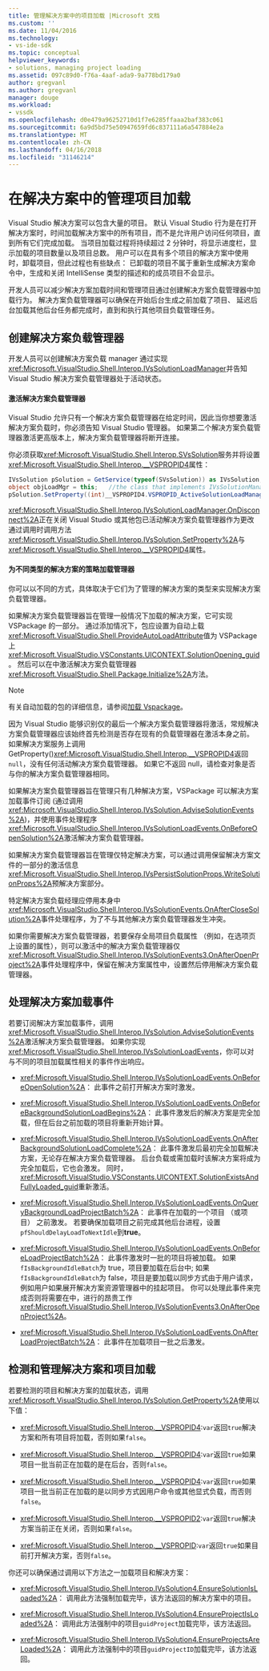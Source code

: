 ```yaml
---
title: 管理解决方案中的项目加载 |Microsoft 文档
ms.custom: ''
ms.date: 11/04/2016
ms.technology:
- vs-ide-sdk
ms.topic: conceptual
helpviewer_keywords:
- solutions, managing project loading
ms.assetid: 097c89d0-f76a-4aaf-ada9-9a778bd179a0
author: gregvanl
ms.author: gregvanl
manager: douge
ms.workload:
- vssdk
ms.openlocfilehash: d0e479a96252710d1f7e6285ffaaa2baf383c061
ms.sourcegitcommit: 6a9d5bd75e50947659fd6c837111a6a547884e2a
ms.translationtype: MT
ms.contentlocale: zh-CN
ms.lasthandoff: 04/16/2018
ms.locfileid: "31146214"
---
```

# <a name="managing-project-loading-in-a-solution"></a>在解决方案中的管理项目加载
Visual Studio 解决方案可以包含大量的项目。 默认 Visual Studio 行为是在打开解决方案时，时间加载解决方案中的所有项目，而不是允许用户访问任何项目，直到所有它们完成加载。 当项目加载过程将持续超过 2 分钟时，将显示进度栏，显示加载的项目数量以及项目总数。 用户可以在具有多个项目的解决方案中使用时，卸载项目，但此过程也有些缺点： 已卸载的项目不属于重新生成解决方案命令中，生成和关闭 IntelliSense 类型的描述和的成员项目不会显示。  
  
 开发人员可以减少解决方案加载时间和管理项目通过创建解决方案负载管理器中加载行为。 解决方案负载管理器可以确保在开始后台生成之前加载了项目、 延迟后台加载其他后台任务都完成时，直到和执行其他项目负载管理任务。  
  
## <a name="creating-a-solution-load-manager"></a>创建解决方案负载管理器  
 开发人员可以创建解决方案负载 manager 通过实现<xref:Microsoft.VisualStudio.Shell.Interop.IVsSolutionLoadManager>并告知 Visual Studio 解决方案负载管理器处于活动状态。  
  
#### <a name="activating-a-solution-load-manager"></a>激活解决方案负载管理器  
 Visual Studio 允许只有一个解决方案负载管理器在给定时间，因此当你想要激活解决方案负载时，你必须告知 Visual Studio 管理器。 如果第二个解决方案负载管理器激活更高版本上，解决方案负载管理器将断开连接。  
  
 你必须获取<xref:Microsoft.VisualStudio.Shell.Interop.SVsSolution>服务并将设置<xref:Microsoft.VisualStudio.Shell.Interop.__VSPROPID4>属性：  
  
```csharp  
IVsSolution pSolution = GetService(typeof(SVsSolution)) as IVsSolution;  
object objLoadMgr = this;   //the class that implements IVsSolutionManager  
pSolution.SetProperty((int)__VSPROPID4.VSPROPID_ActiveSolutionLoadManager, objLoadMgr);  
```  
  
 <xref:Microsoft.VisualStudio.Shell.Interop.IVsSolutionLoadManager.OnDisconnect%2A>正在关闭 Visual Studio 或其他包已活动解决方案负载管理器作为更改通过调用时调用方法<xref:Microsoft.VisualStudio.Shell.Interop.IVsSolution.SetProperty%2A>与<xref:Microsoft.VisualStudio.Shell.Interop.__VSPROPID4>属性。  
  
#### <a name="strategies-for-different-kinds-of-solution-load-manager"></a>为不同类型的解决方案的策略加载管理器  
 你可以以不同的方式，具体取决于它们为了管理的解决方案的类型来实现解决方案负载管理器。  
  
 如果解决方案负载管理器旨在管理一般情况下加载的解决方案，它可实现 VSPackage 的一部分。 通过添加情况下，包应设置为自动上载<xref:Microsoft.VisualStudio.Shell.ProvideAutoLoadAttribute>值为 VSPackage 上<xref:Microsoft.VisualStudio.VSConstants.UICONTEXT.SolutionOpening_guid>。 然后可以在中激活解决方案负载管理器<xref:Microsoft.VisualStudio.Shell.Package.Initialize%2A>方法。  
  
> [!NOTE]
>  有关自动加载的包的详细信息，请参阅[加载 Vspackage](../extensibility/loading-vspackages.md)。  
  
 因为 Visual Studio 能够识别仅的最后一个解决方案负载管理器将激活，常规解决方案负载管理器应该始终首先检测是否存在现有的负载管理器在激活本身之前。 如果解决方案服务上调用 GetProperty()<xref:Microsoft.VisualStudio.Shell.Interop.__VSPROPID4>返回`null`，没有任何活动解决方案负载管理器。 如果它不返回 null，请检查对象是否与你的解决方案负载管理器相同。  
  
 如果解决方案负载管理器旨在管理只有几种解决方案，VSPackage 可以解决方案加载事件订阅 (通过调用<xref:Microsoft.VisualStudio.Shell.Interop.IVsSolution.AdviseSolutionEvents%2A>)，并使用事件处理程序<xref:Microsoft.VisualStudio.Shell.Interop.IVsSolutionLoadEvents.OnBeforeOpenSolution%2A>激活解决方案负载管理器。  
  
 如果解决方案负载管理器旨在管理仅特定解决方案，可以通过调用保留解决方案文件的一部分的激活信息<xref:Microsoft.VisualStudio.Shell.Interop.IVsPersistSolutionProps.WriteSolutionProps%2A>预解决方案部分。  
  
 特定解决方案负载经理应停用本身中<xref:Microsoft.VisualStudio.Shell.Interop.IVsSolutionEvents.OnAfterCloseSolution%2A>事件处理程序，为了不与其他解决方案负载管理器发生冲突。  
  
 如果你需要解决方案负载管理器，若要保存全局项目负载属性 （例如，在选项页上设置的属性），则可以激活中的解决方案负载管理器仅<xref:Microsoft.VisualStudio.Shell.Interop.IVsSolutionEvents3.OnAfterOpenProject%2A>事件处理程序中，保留在解决方案属性中，设置然后停用解决方案负载管理器。  
  
## <a name="handling-solution-load-events"></a>处理解决方案加载事件  
 若要订阅解决方案加载事件，调用<xref:Microsoft.VisualStudio.Shell.Interop.IVsSolution.AdviseSolutionEvents%2A>激活解决方案负载管理器。 如果你实现<xref:Microsoft.VisualStudio.Shell.Interop.IVsSolutionLoadEvents>，你可以对与不同的项目加载属性相关的事件作出响应。  
  
-   <xref:Microsoft.VisualStudio.Shell.Interop.IVsSolutionLoadEvents.OnBeforeOpenSolution%2A>： 此事件之前打开解决方案时激发。
  
-   <xref:Microsoft.VisualStudio.Shell.Interop.IVsSolutionLoadEvents.OnBeforeBackgroundSolutionLoadBegins%2A>： 此事件激发后的解决方案是完全加载，但在后台之前加载的项目将重新开始计算。
  
-   <xref:Microsoft.VisualStudio.Shell.Interop.IVsSolutionLoadEvents.OnAfterBackgroundSolutionLoadComplete%2A>： 此事件激发后最初完全加载解决方案，无论存在解决方案负载管理器。 后台负载或需加载时该解决方案将成为完全加载后，它也会激发。 同时，<xref:Microsoft.VisualStudio.VSConstants.UICONTEXT.SolutionExistsAndFullyLoaded_guid>重新激活。  
  
-   <xref:Microsoft.VisualStudio.Shell.Interop.IVsSolutionLoadEvents.OnQueryBackgroundLoadProjectBatch%2A>： 此事件在加载的一个项目 （或项目） 之前激发。 若要确保加载项目之前完成其他后台进程，设置`pfShouldDelayLoadToNextIdle`到**true**。  
  
-   <xref:Microsoft.VisualStudio.Shell.Interop.IVsSolutionLoadEvents.OnBeforeLoadProjectBatch%2A>： 此事件激发时一批的项目将被加载。 如果`fIsBackgroundIdleBatch`为 true，项目要加载在后台中; 如果`fIsBackgroundIdleBatch`为 false，项目是要加载以同步方式由于用户请求，例如用户如果展开解决方案资源管理器中的挂起项目。 你可以处理此事件来完成否则将需要在中，进行的昂贵工作<xref:Microsoft.VisualStudio.Shell.Interop.IVsSolutionEvents3.OnAfterOpenProject%2A>。  
  
-   <xref:Microsoft.VisualStudio.Shell.Interop.IVsSolutionLoadEvents.OnAfterLoadProjectBatch%2A>： 此事件在加载项目一批之后激发。  
  
## <a name="detecting-and-managing-solution-and-project-loading"></a>检测和管理解决方案和项目加载  
 若要检测的项目和解决方案的加载状态，调用<xref:Microsoft.VisualStudio.Shell.Interop.IVsSolution.GetProperty%2A>使用以下值：  
  
-   <xref:Microsoft.VisualStudio.Shell.Interop.__VSPROPID4>:`var`返回`true`解决方案和所有项目将加载，否则如果`false`。  
  
-   <xref:Microsoft.VisualStudio.Shell.Interop.__VSPROPID4>:`var`返回`true`如果项目一批当前正在加载的是在后台，否则`false`。  
  
-   <xref:Microsoft.VisualStudio.Shell.Interop.__VSPROPID4>:`var`返回`true`如果项目一批当前正在加载的是以同步方式因用户命令或其他显式负载，而否则`false`。  
  
-   <xref:Microsoft.VisualStudio.Shell.Interop.__VSPROPID2>:`var`返回`true`解决方案当前正在关闭，否则如果`false`。  
  
-   <xref:Microsoft.VisualStudio.Shell.Interop.__VSPROPID>:`var`返回`true`如果目前打开解决方案，否则`false`。  
  
 你还可以确保通过调用以下方法之一加载项目和解决方案：  
  
-   <xref:Microsoft.VisualStudio.Shell.Interop.IVsSolution4.EnsureSolutionIsLoaded%2A>： 调用此方法强制加载完毕，该方法返回的解决方案中的项目。  
  
-   <xref:Microsoft.VisualStudio.Shell.Interop.IVsSolution4.EnsureProjectIsLoaded%2A>： 调用此方法强制中的项目`guidProject`加载完毕，该方法返回。  
  
-   <xref:Microsoft.VisualStudio.Shell.Interop.IVsSolution4.EnsureProjectsAreLoaded%2A>： 调用此方法强制中的项目`guidProjectID`加载完毕，该方法返回。  
